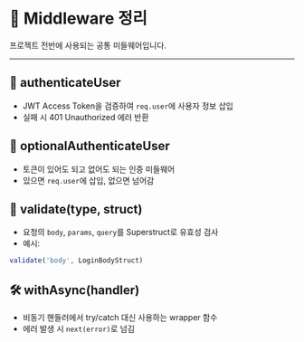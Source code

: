 # 🧱 Middleware 정리

프로젝트 전반에 사용되는 공통 미들웨어입니다.

---

## 🔐 authenticateUser

- JWT Access Token을 검증하여 `req.user`에 사용자 정보 삽입
- 실패 시 401 Unauthorized 에러 반환

## 🔐 optionalAuthenticateUser

- 토큰이 있어도 되고 없어도 되는 인증 미들웨어
- 있으면 `req.user`에 삽입, 없으면 넘어감

## 🧪 validate(type, struct)

- 요청의 `body`, `params`, `query`를 Superstruct로 유효성 검사
- 예시:
```ts
validate('body', LoginBodyStruct)
```

## 🛠 withAsync(handler)

- 비동기 핸들러에서 try/catch 대신 사용하는 wrapper 함수
- 에러 발생 시 `next(error)`로 넘김
